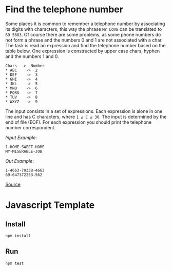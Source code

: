 # Find the telephone number

Some places it is common to remember a telephone number by associating its digits with characters, this way the phrase `MY LOVE` can be translated to `69 5683`. Of course there are some problems, as some phone numbers do not form a phrase and the numbers 0 and 1 are not associated with a char.
The task is read an expression and find the telephone number based on the table below. One expression is constructed by upper case chars, hyphen and the numbers 1 and 0. 

```
Chars  ->  Number
* ABC    ->  2
* DEF    ->  3
* GHI    ->  4
* JKL    ->  5
* MNO    ->  6
* PQRS   ->  7
* TUV    ->  8
* WXYZ   ->  9
```

The input consists in a set of expressions. Each expression is alone in one line and has C characters, where `1 ≤ C ≤ 30`. The input is determined by the end of file (EOF).
For each expression you should print the telephone number correspondent.

*Input Example*:
```
1-HOME-SWEET-HOME
MY-MISERABLE-JOB
```

*Out Example*:
```
1-4663-79338-4663
69-647372253-562
```

[Source](http://dojopuzzles.com/problemas/exibe/encontre-o-telefone/)

# Javascript Template

## Install
`npm install`

## Run
`npm test`
